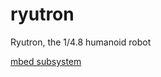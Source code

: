 # ryutron
Ryutron, the 1/4.8 humanoid robot


<a href="https://os.mbed.com/compiler/#nav:/Ryutron;" target="_blank">mbed subsystem</a>
